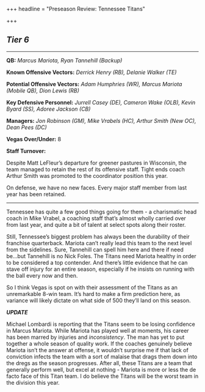 +++
headline = "Preseason Review: Tennessee Titans"

+++
## **_Tier 6_**

***

**QB:** _Marcus Mariota, Ryan Tannehill (Backup)_

**Known Offensive Vectors:** _Derrick Henry (RB), Delanie Walker (TE)_

**Potential Offensive Vectors:** _Adam Humphries (WR), Marcus Mariota (Mobile QB), Dion Lewis (RB)_

**Key Defensive Personnel:** _Jurrell Casey (DE), Cameron Wake (OLB), Kevin Byard (SS), Adoree Jackson (CB)_

**Managers:** _Jon Robinson (GM), Mike Vrabels (HC), Arthur Smith (New OC), Dean Pees (DC)_

**Vegas Over/Under:** 8

**Staff Turnover:**

Despite Matt LeFleur’s departure for greener pastures in Wisconsin, the team managed to retain the rest of its offensive staff. Tight ends coach Arthur Smith was promoted to the coordinator position this year.

On defense, we have no new faces. Every major staff member from last year has been retained.

***

Tennessee has quite a few good things going for them - a charismatic head coach in Mike Vrabel, a coaching staff that’s almost wholly carried over from last year, and quite a bit of talent at select spots along their roster.

Still, Tennessee’s biggest problem has always been the durability of their franchise quarterback. Mariota can’t really lead this team to the next level from the sidelines. Sure, Tannehill can spell him here and there if need be...but Tannehill is no Nick Foles. The Titans need Mariota healthy in order to be considered a top contender. And there’s little evidence that he can stave off injury for an entire season, especially if he insists on running with the ball every now and then.

So I think Vegas is spot on with their assessment of the Titans as an unremarkable 8-win team. It’s hard to make a firm prediction here, as variance will likely dictate on what side of 500 they’ll land on this season.

**_UPDATE_**

Michael Lombardi is reporting that the Titans seem to be losing confidence in Marcus Mariota. While Mariota has played well at moments, his career has been marred by injuries and _inconsistency_. The man has yet to put together a whole season of quality work. If the coaches genuinely believe Mariota isn’t the answer at offense, it wouldn’t surprise me if that lack of conviction infects the team with a sort of malaise that drags them down into the dregs as the season progresses. After all, these Titans are a team that generally perform well, but excel at nothing - Mariota is more or less the de facto face of this Titan team. I do believe the Titans will be the worst team in the division this year. 